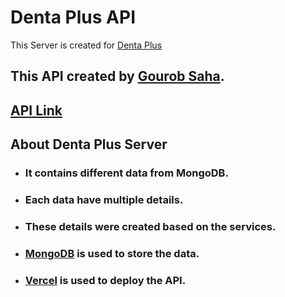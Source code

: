# Denta Plus API
This Server is created for [Denta Plus](https://doctors-portal-88a15.web.app/)

## This API created by [Gourob Saha](https://github.com/GourobSaha).

## [API Link](https://doctors-portal-server-one-plum.vercel.app/)

## About Denta Plus Server

- ### It contains different data from MongoDB.
- ### Each data have multiple details.
- ### These details were created based on the services.
- ### [MongoDB](https://www.mongodb.com/) is used to store the data.
- ### [Vercel](https://vercel.com/) is used to deploy the API.
